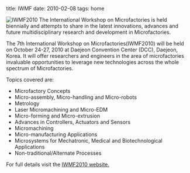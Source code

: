 title: IWMF
date: 2010-02-08 
tags: home


<!--break-->
![IWMF2010](/4m-association/images/org_banner_iwmf2010.gif) 
The International Workshop on Microfactories is held biennially and attempts to share in the latest innovations, advances and future multidisciplinary research and development in Microfactories. 

The 7th International Workshop on Microfactories(IWMF2010) will be held on October 24-27, 2010 at Daejeon Convention Center (DCC), Daejeon, Korea. It will offer researchers and engineers in the area of microfactories invaluable opportunities to leverage new technologies across the whole spectrum of Microfactories.   

Topics covered are:  
 
* Microfactory Concepts   
* Micro-assembly, Micro-handling and Micro-robots   
* Metrology  
* Laser Micromachining and Micro-EDM   
* Micro-forming and Micro-extrusion  
* Advances in Controllers, Actuators and Sensors   
* Micromachining   
* Micro-manufacturing Applications   
* Microsystems for Mechatronic, Medical and Biotechnological Applications   
* Non-traditional/Alternate Processes   


For full details visit the [IWMF2010 website.](http://www.iwmf2010.com/)